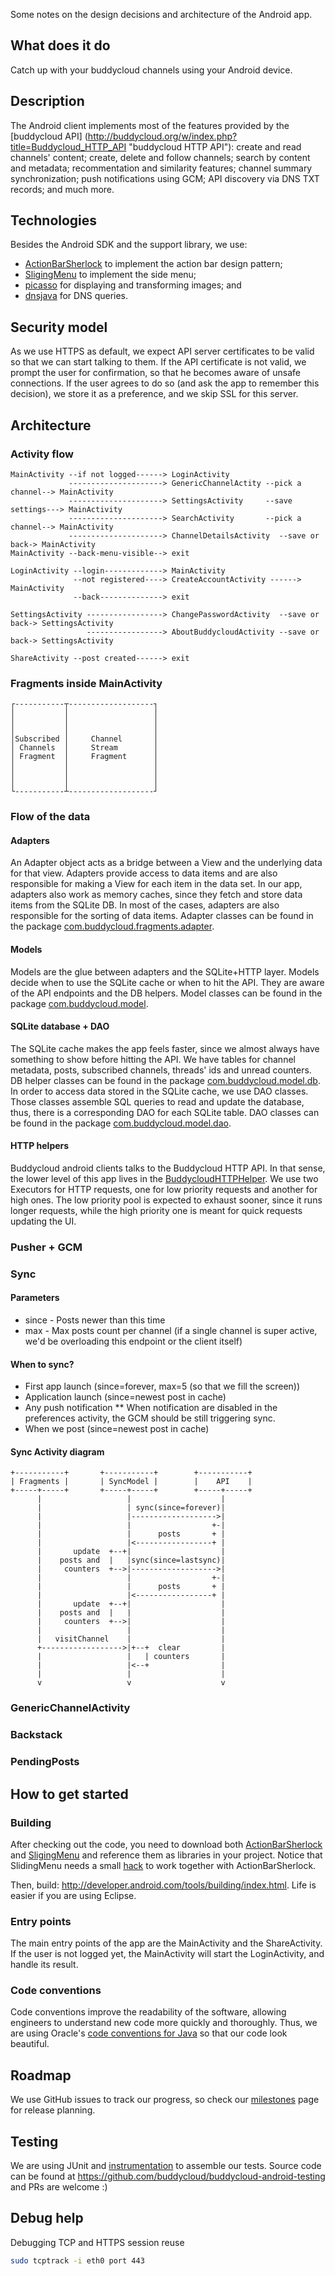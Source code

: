 Some notes on the design decisions and architecture of the Android app.

What does it do
----------

Catch up with your buddycloud channels using your Android device.

Description
----------

The Android client implements most of the features provided by the [buddycloud API] (http://buddycloud.org/w/index.php?title=Buddycloud_HTTP_API "buddycloud HTTP API"): create and read channels' content; create, delete and follow channels; search by content and metadata; recommentation and similarity features; channel summary synchronization; push notifications using GCM; API discovery via DNS TXT records; and much more. 

Technologies
----------

Besides the Android SDK and the support library, we use:

* [ActionBarSherlock](https://github.com/JakeWharton/ActionBarSherlock) to implement the action bar design pattern; 
* [SligingMenu](https://github.com/jfeinstein10/SlidingMenu) to implement the side menu;
* [picasso](https://github.com/square/picasso) for displaying and transforming images; and
* [dnsjava](http://www.xbill.org/dnsjava/) for DNS queries.

Security model
----------

As we use HTTPS as default, we expect API server certificates to be valid so that we can start talking to them. If the API certificate is not valid, we prompt the user for confirmation, so that he becomes aware of unsafe connections. If the user agrees to do so (and ask the app to remember this decision), we store it as a preference, and we skip SSL for this server.

Architecture
----------

### Activity flow

```
MainActivity --if not logged------> LoginActivity
             ---------------------> GenericChannelActity --pick a channel--> MainActivity
             ---------------------> SettingsActivity     --save settings---> MainActivity
             ---------------------> SearchActivity       --pick a channel--> MainActivity
             ---------------------> ChannelDetailsActivity  --save or back-> MainActivity
MainActivity --back-menu-visible--> exit

LoginActivity --login-------------> MainActivity
              --not registered----> CreateAccountActivity ------> MainActivity
              --back--------------> exit

SettingsActivity -----------------> ChangePasswordActivity  --save or back-> SettingsActivity
                 -----------------> AboutBuddycloudActivity --save or back-> SettingsActivity
             
ShareActivity --post created------> exit
```

### Fragments inside MainActivity

```
┌-----------┬-------------------┐
│           │                   │
│           │                   │
│           │                   │
│Subscribed │     Channel       │
│ Channels  │     Stream        │
│ Fragment  │     Fragment      │
│           │                   │
│           │                   │
│           │                   │
└-----------┴-------------------┘
```

### Flow of the data

#### Adapters 

An Adapter object acts as a bridge between a View and the underlying data for that view. Adapters provide access to  data items and are also responsible for making a View for each item in the data set. In our app, adapters also work as memory caches, since they fetch and store data items from the SQLite DB. In most of the cases, adapters are also responsible for the sorting of data items. Adapter classes can be found in the package [com.buddycloud.fragments.adapter](https://github.com/buddycloud/buddycloud-android/tree/master/src/com/buddycloud/fragments/adapter).

#### Models

Models are the glue between adapters and the SQLite+HTTP layer. Models decide when to use the SQLite cache or when to hit the API. They are aware of the API endpoints and the DB helpers. Model classes can be found in the package [com.buddycloud.model](https://github.com/buddycloud/buddycloud-android/tree/master/src/com/buddycloud/model).

#### SQLite database + DAO

The SQLite cache makes the app feels faster, since we almost always have something to show before hitting the API. We have tables for channel metadata, posts, subscribed channels, threads' ids and unread counters. DB helper classes can be found in the package [com.buddycloud.model.db](https://github.com/buddycloud/buddycloud-android/tree/master/src/com/buddycloud/model/db).
In order to access data stored in the SQLite cache, we use DAO classes. Those classes assemble SQL queries to read and update the database, thus, there is a corresponding DAO for each SQLite table. DAO classes can be found in the package [com.buddycloud.model.dao](https://github.com/buddycloud/buddycloud-android/tree/master/src/com/buddycloud/model/dao).

#### HTTP helpers

Buddycloud android clients talks to the Buddycloud HTTP API. In that sense, the lower level of this app lives in the [BuddycloudHTTPHelper](https://github.com/buddycloud/buddycloud-android/blob/master/src/com/buddycloud/http/BuddycloudHTTPHelper.java). We use two Executors for HTTP requests, one for low priority requests and another for high ones. The low priority pool is expected to exhaust sooner, since it runs longer requests, while the high priority one is meant for quick requests updating the UI.

### Pusher + GCM
### Sync

#### Parameters

* since - Posts newer than this time
* max - Max posts count per channel (if a single channel is super active, we'd be overloading this endpoint or the client itself)

#### When to sync?

* First app launch (since=forever, max=5 (so that we fill the screen))
* Application launch (since=newest post in cache)
* Any push notification
** When notification are disabled in the preferences activity, the GCM should be still triggering sync.
* When we post (since=newest post in cache)

#### Sync Activity diagram

```
+-----------+       +-----------+        +-----------+
| Fragments |       | SyncModel |        |    API    |
+-----+-----+       +-----+-----+        +-----+-----+
      |                   |                    |
      |                   | sync(since=forever)|
      |                   |------------------->|
      |                   |                  +-|
      |                   |      posts       + |
      |                   |<-----------------+ |
      |       update  +--+|                    |
      |    posts and  |   |sync(since=lastsync)|
      |     counters  +-->|------------------->|
      |                   |                  +-|
      |                   |      posts       + |
      |                   |<-----------------+ |
      |       update  +--+|                    |
      |    posts and  |   |                    |
      |     counters  +-->|                    |
      |                   |                    |
      |   visitChannel    |                    |
      +------------------>|+--+  clear         |
      |                   |   | counters       |
      |                   |<--+                |
      |                   |                    |
      v                   v                    v
```

### GenericChannelActivity
### Backstack
### PendingPosts

How to get started
----------

### Building

After checking out the code, you need to download both [ActionBarSherlock](https://github.com/JakeWharton/ActionBarSherlock) and [SligingMenu](https://github.com/jfeinstein10/SlidingMenu) and reference them as libraries in your project. Notice that 
SlidingMenu needs a small [hack](https://github.com/jfeinstein10/SlidingMenu/blob/master/README.md#setup-with-actionbarsherlock) to work together with ActionBarSherlock.

Then, build: http://developer.android.com/tools/building/index.html. Life is easier if you are using Eclipse.

### Entry points

The main entry points of the app are the MainActivity and the ShareActivity. If the user is not logged yet, the MainActivity will start the LoginActivity, and handle its result.

### Code conventions

Code conventions improve the readability of the software, allowing engineers to understand new code more quickly and thoroughly. Thus, we are using Oracle's [code conventions for Java](http://www.oracle.com/technetwork/java/codeconv-138413.html) so that our code look beautiful.

Roadmap
----------

We use GitHub issues to track our progress, so check our [milestones](https://github.com/buddycloud/buddycloud-android/issues/milestones) page for release planning. 

Testing
----------

We are using JUnit and [instrumentation](http://developer.android.com/tools/testing/testing_android.html#Instrumentation) to assemble our tests. Source code can be found at https://github.com/buddycloud/buddycloud-android-testing and PRs are welcome :)

Debug help
----------

Debugging TCP and HTTPS session reuse

``` bash
sudo tcptrack -i eth0 port 443
```
